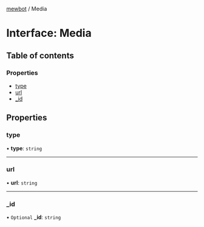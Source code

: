 [mewbot](../README.md) / Media

# Interface: Media

## Table of contents

### Properties

- [type](Media.md#type)
- [url](Media.md#url)
- [\_id](Media.md#_id)

## Properties

### type

• **type**: `string`

___

### url

• **url**: `string`

___

### \_id

• `Optional` **\_id**: `string`
